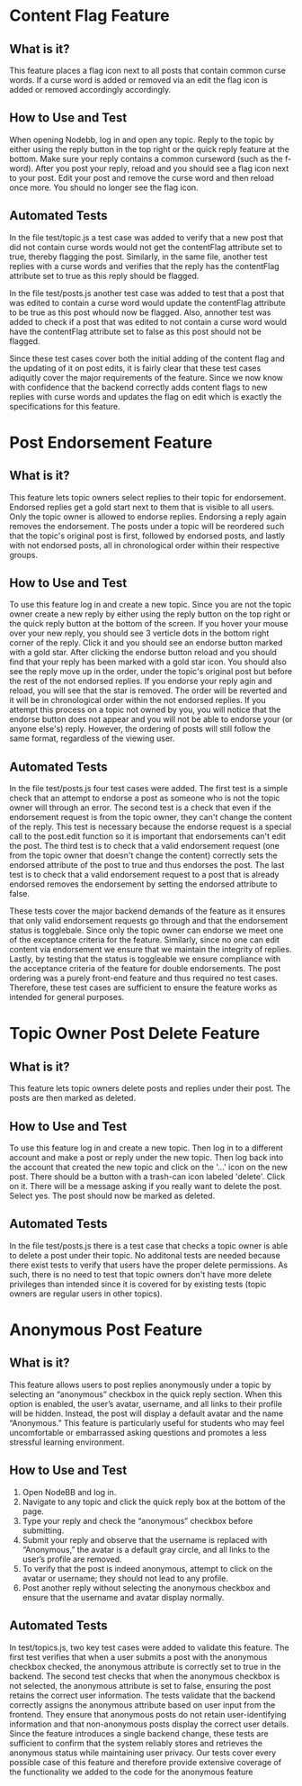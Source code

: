 # Content Flag Feature
## What is it?
This feature places a flag icon next to all posts that contain common curse words. If a curse word is added or removed via an edit the flag icon is added or removed accordingly accordingly.
## How to Use and Test
When opening Nodebb, log in and open any topic. Reply to the topic by either using the reply button in the top right or the quick reply feature at the bottom. Make sure your reply contains a common curseword (such as the f-word). After you post your reply, reload and you should see a flag icon next to your post. Edit your post and remove the curse word and then reload once more. You should no longer see the flag icon.
## Automated Tests
In the file test/topic.js a test case was added to verify that a new post that did not contain curse words would not get the contentFlag attribute set to true, thereby flagging the post. Similarly, in the same file, another test replies with a curse words and verifies that the reply has the contentFlag attribute set to true as this reply should be flagged.

In the file test/posts.js another test case was added to test that a post that was edited to contain a curse word would update the contentFlag attribute to be true as this post whould now be flagged. Also, annother test was added to check if a post that was edited to not contain a curse word would have the contentFlag attribute set to false as this post should not be flagged.

Since these test cases cover both the initial adding of the content flag and the updating of it on post edits, it is fairly clear that these test cases adiquitly cover the major requirements of the feature. Since we now know with confidence that the backend correctly adds content flags to new replies with curse words and updates the flag on edit which is exactly the specifications for this feature.

# Post Endorsement Feature
## What is it?
This feature lets topic owners select replies to their topic for endorsement. Endorsed replies get a gold start next to them that is visible to all users. Only the topic owner is allowed to endorse replies. Endorsing a reply again removes the endorsement. The posts under a topic will be reordered such that the topic's original post is first, followed by endorsed posts, and lastly with not endorsed posts, all in chronological order within their respective groups. 
## How to Use and Test
To use this feature log in and create a new topic. Since you are not the topic owner create a new reply by either using the reply button on the top right or the quick reply button at the bottom of the screen. If you hover your mouse over your new reply, you should see 3 verticle dots in the bottom right corner of the reply. Click it and you should see an endorse button marked with a gold star. After clicking the endorse button reload and you should find that your reply has been marked with a gold star icon. You should also see the reply move up in the order, under the topic's original post but before the rest of the not endorsed replies. If you endorse your reply agin and reload, you will see that the star is removed. The order will be reverted and it will be in chronological order within the not endorsed replies. If you attempt this process on a topic not owned by you, you will notice that the endorse button does not appear and you will not be able to endorse your (or anyone else's) reply. However, the ordering of posts will still follow the same format, regardless of the viewing user.
## Automated Tests
In the file test/posts.js four test cases were added. The first test is a simple check that an attempt to endorse a post as someone who is not the topic owner will through an error. The second test is a check that even if the endorsement request is from the topic owner, they can't change the content of the reply. This test is necessary because the endorse request is a special call to the post.edit function so it is important that endorsements can't edit the post. The third test is to check that a valid endorsement request (one from the topic owner that doesn't change the content) correctly sets the endorsed attribute of the post to true and thus endorses the post. The last test is to check that a valid endorsement request to a post that is already endorsed removes the endorsement by setting the endorsed attribute to false.

These tests cover the major backend demands of the feature as it ensures that only valid endorsement requests go through and that the endorsement status is togglebale. Since only the topic owner can endorse we meet one of the exceptance criteria for the feature. Similarly, since no one can edit content via endorsement we ensure that we maintain the integrity of replies. Lastly, by testing that the status is toggleable we ensure compliance with the acceptance criteria of the feature for double endorsements. The post ordering was a purely front-end feature and thus required no test cases. Therefore, these test cases are sufficient to ensure the feature works as intended for general purposes.

# Topic Owner Post Delete Feature
## What is it?
This feature lets topic owners delete posts and replies under their post. The posts are then marked as deleted.
## How to Use and Test
To use this feature log in and create a new topic. Then log in to a different account and make a post or reply under the new topic. Then log back into the account that created the new topic and click on the '...' icon on the new post. There should be a button with a trash-can icon labeled 'delete'. Click on it. There will be a message asking if you really want to delete the post. Select yes. The post should now be marked as deleted.
## Automated Tests
In the file test/posts.js there is a test case that checks a topic owner is able to delete a post under their topic. No additonal tests are needed because there exist tests to verify that users have the proper delete permissions. As such, there is no need to test that topic owners don't have more delete privileges than intended since it is covered for by existing tests (topic owners are regular users in other topics).

# Anonymous Post Feature
## What is it?
This feature allows users to post replies anonymously under a topic by selecting an “anonymous” checkbox in the quick reply section. When this option is enabled, the user’s avatar, username, and all links to their profile will be hidden. Instead, the post will display a default avatar and the name “Anonymous.” This feature is particularly useful for students who may feel uncomfortable or embarrassed asking questions and promotes a less stressful learning environment.
## How to Use and Test
1. Open NodeBB and log in.
2. Navigate to any topic and click the quick reply box at the bottom of the page.
3. Type your reply and check the “anonymous” checkbox before submitting.
4. Submit your reply and observe that the username is replaced with “Anonymous,” the avatar is a default gray circle, and all links to the user’s profile are removed.
5. To verify that the post is indeed anonymous, attempt to click on the avatar or username; they should not lead to any profile.
6. Post another reply without selecting the anonymous checkbox and ensure that the username and avatar display normally.
## Automated Tests
In test/topics.js, two key test cases were added to validate this feature. The first test verifies that when a user submits a post with the anonymous checkbox checked, the anonymous attribute is correctly set to true in the backend. The second test checks that when the anonymous checkbox is not selected, the anonymous attribute is set to false, ensuring the post retains the correct user information.
The tests validate that the backend correctly assigns the anonymous attribute based on user input from the frontend. They ensure that anonymous posts do not retain user-identifying information and that non-anonymous posts display the correct user details. Since the feature introduces a single backend change, these tests are sufficient to confirm that the system reliably stores and retrieves the anonymous status while maintaining user privacy. Our tests cover every possible case of this feature and therefore provide extensive coverage of the functionality we added to the code for the anonymous feature